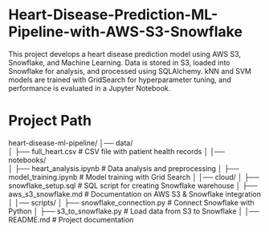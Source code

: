# Heart-Disease-Prediction-ML-Pipeline-with-AWS-S3-Snowflake
This project develops a heart disease prediction model using AWS S3, Snowflake, and Machine Learning. Data is stored in S3, loaded into Snowflake for analysis, and processed using SQLAlchemy. kNN and SVM models are trained with GridSearch for hyperparameter tuning, and performance is evaluated in a Jupyter Notebook.


# Project Path
heart-disease-ml-pipeline/
│── data/                          
│   ├── full_heart.csv              # CSV file with patient health records
│
│── notebooks/                     
│   ├── heart_analysis.ipynb        # Data analysis and preprocessing
│   ├── model_training.ipynb        # Model training with Grid Search
│
│── cloud/
│   ├── snowflake_setup.sql         # SQL script for creating Snowflake warehouse
│   ├── aws_s3_snowflake.md         # Documentation on AWS S3 & Snowflake integration
│
│── scripts/
│   ├── snowflake_connection.py     # Connect Snowflake with Python
│   ├── s3_to_snowflake.py          # Load data from S3 to Snowflake
│
│── README.md                       # Project documentation

